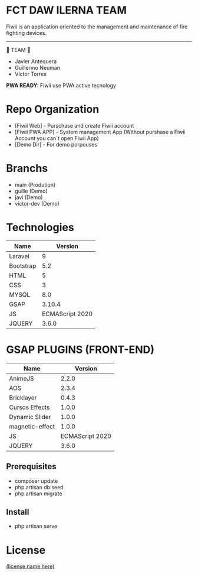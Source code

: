 # FCT DAW ILERNA TEAM
Fiwii is an application oriented to the management and maintenance of fire fighting devices.

----
🚧 TEAM 🚧 
- Javier Antequera
- Guillermo Neuman
- Víctor Torres

**PWA READY:** Fiwii use PWA active tecnology

# Repo Organization

- [Fiwii Web] - Purschase and create Fiwii account
- [Fiwii PWA APP] - System management App (Without purshase a Fiwii Account you can´t open Fiwii App)
- [Demo Dir] - For demo porpouses
  

# Branchs 
- main (Prodution)
- guille (Demo)
- javi (Demo)
- victor-dev (Demo)

# Technologies
| Name      | Version                  |
| --------- | ------------------------ |
| Laravel   | 9                        |
| Bootstrap | 5.2                      |
| HTML      | 5                        |
| CSS       | 3                        |
| MYSQL     | 8.0                      |
| GSAP      | 3.10.4                   |
| JS        | ECMAScript 2020          |
| JQUERY    | 3.6.0                    |

# GSAP PLUGINS (FRONT-END)
| Name      | Version                  |
| --------- | ------------------------ |
| AnimeJS   | 2.2.0                        |
| AOS       | 2.3.4                      |
| Bricklayer| 0.4.3                        |
| Cursos Effects       | 1.0.0                        |
| Dynamic Slider     | 1.0.0                     |
| magnetic-effect      | 1.0.0                  |
| JS        | ECMAScript 2020          |
| JQUERY    | 3.6.0                    |

## Prerequisites
- composer update
- php artisan db:seed
- php artisan migrate

## Install
- php artisan serve

# License

[(license name here)](LICENSE)
